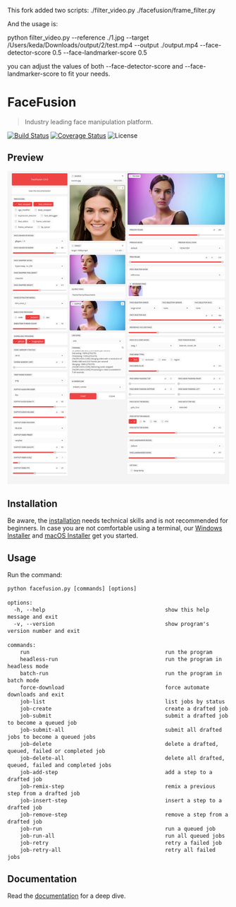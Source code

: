 This fork added two scripts:
./filter_video.py
./facefusion/frame_filter.py

And the usage is:

 python filter_video.py --reference ./1.jpg --target /Users/keda/Downloads/output/2/test.mp4 --output ./output.mp4 --face-detector-score 0.5 --face-landmarker-score 0.5

you can adjust the values of both --face-detector-score and --face-landmarker-score to fit your needs.

FaceFusion
==========

> Industry leading face manipulation platform.

[![Build Status](https://img.shields.io/github/actions/workflow/status/facefusion/facefusion/ci.yml.svg?branch=master)](https://github.com/facefusion/facefusion/actions?query=workflow:ci)
[![Coverage Status](https://img.shields.io/coveralls/facefusion/facefusion.svg)](https://coveralls.io/r/facefusion/facefusion)
![License](https://img.shields.io/badge/license-MIT-green)


Preview
-------

![Preview](https://raw.githubusercontent.com/facefusion/facefusion/master/.github/preview.png?sanitize=true)


Installation
------------

Be aware, the [installation](https://docs.facefusion.io/installation) needs technical skills and is not recommended for beginners. In case you are not comfortable using a terminal, our [Windows Installer](http://windows-installer.facefusion.io) and [macOS Installer](http://macos-installer.facefusion.io) get you started.


Usage
-----

Run the command:

```
python facefusion.py [commands] [options]

options:
  -h, --help                                      show this help message and exit
  -v, --version                                   show program's version number and exit

commands:
    run                                           run the program
    headless-run                                  run the program in headless mode
    batch-run                                     run the program in batch mode
    force-download                                force automate downloads and exit
    job-list                                      list jobs by status
    job-create                                    create a drafted job
    job-submit                                    submit a drafted job to become a queued job
    job-submit-all                                submit all drafted jobs to become a queued jobs
    job-delete                                    delete a drafted, queued, failed or completed job
    job-delete-all                                delete all drafted, queued, failed and completed jobs
    job-add-step                                  add a step to a drafted job
    job-remix-step                                remix a previous step from a drafted job
    job-insert-step                               insert a step to a drafted job
    job-remove-step                               remove a step from a drafted job
    job-run                                       run a queued job
    job-run-all                                   run all queued jobs
    job-retry                                     retry a failed job
    job-retry-all                                 retry all failed jobs
```


Documentation
-------------

Read the [documentation](https://docs.facefusion.io) for a deep dive.
